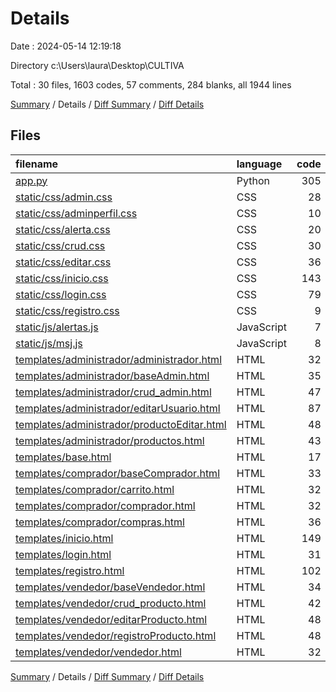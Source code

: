 # Details

Date : 2024-05-14 12:19:18

Directory c:\\Users\\laura\\Desktop\\CULTIVA

Total : 30 files,  1603 codes, 57 comments, 284 blanks, all 1944 lines

[Summary](results.md) / Details / [Diff Summary](diff.md) / [Diff Details](diff-details.md)

## Files
| filename | language | code | comment | blank | total |
| :--- | :--- | ---: | ---: | ---: | ---: |
| [app.py](/app.py) | Python | 305 | 35 | 61 | 401 |
| [static/css/admin.css](/static/css/admin.css) | CSS | 28 | 0 | 0 | 28 |
| [static/css/adminperfil.css](/static/css/adminperfil.css) | CSS | 10 | 0 | 2 | 12 |
| [static/css/alerta.css](/static/css/alerta.css) | CSS | 20 | 0 | 4 | 24 |
| [static/css/crud.css](/static/css/crud.css) | CSS | 30 | 2 | 8 | 40 |
| [static/css/editar.css](/static/css/editar.css) | CSS | 36 | 2 | 9 | 47 |
| [static/css/inicio.css](/static/css/inicio.css) | CSS | 143 | 6 | 24 | 173 |
| [static/css/login.css](/static/css/login.css) | CSS | 79 | 0 | 10 | 89 |
| [static/css/registro.css](/static/css/registro.css) | CSS | 9 | 0 | 2 | 11 |
| [static/js/alertas.js](/static/js/alertas.js) | JavaScript | 7 | 0 | 1 | 8 |
| [static/js/msj.js](/static/js/msj.js) | JavaScript | 8 | 0 | 2 | 10 |
| [templates/administrador/administrador.html](/templates/administrador/administrador.html) | HTML | 32 | 1 | 5 | 38 |
| [templates/administrador/baseAdmin.html](/templates/administrador/baseAdmin.html) | HTML | 35 | 0 | 7 | 42 |
| [templates/administrador/crud_admin.html](/templates/administrador/crud_admin.html) | HTML | 47 | 0 | 5 | 52 |
| [templates/administrador/editarUsuario.html](/templates/administrador/editarUsuario.html) | HTML | 87 | 4 | 14 | 105 |
| [templates/administrador/productoEditar.html](/templates/administrador/productoEditar.html) | HTML | 48 | 0 | 14 | 62 |
| [templates/administrador/productos.html](/templates/administrador/productos.html) | HTML | 43 | 0 | 4 | 47 |
| [templates/base.html](/templates/base.html) | HTML | 17 | 0 | 7 | 24 |
| [templates/comprador/baseComprador.html](/templates/comprador/baseComprador.html) | HTML | 33 | 0 | 8 | 41 |
| [templates/comprador/carrito.html](/templates/comprador/carrito.html) | HTML | 32 | 1 | 2 | 35 |
| [templates/comprador/comprador.html](/templates/comprador/comprador.html) | HTML | 32 | 1 | 4 | 37 |
| [templates/comprador/compras.html](/templates/comprador/compras.html) | HTML | 36 | 0 | 2 | 38 |
| [templates/inicio.html](/templates/inicio.html) | HTML | 149 | 0 | 22 | 171 |
| [templates/login.html](/templates/login.html) | HTML | 31 | 0 | 8 | 39 |
| [templates/registro.html](/templates/registro.html) | HTML | 102 | 4 | 17 | 123 |
| [templates/vendedor/baseVendedor.html](/templates/vendedor/baseVendedor.html) | HTML | 34 | 0 | 7 | 41 |
| [templates/vendedor/crud_producto.html](/templates/vendedor/crud_producto.html) | HTML | 42 | 0 | 4 | 46 |
| [templates/vendedor/editarProducto.html](/templates/vendedor/editarProducto.html) | HTML | 48 | 0 | 14 | 62 |
| [templates/vendedor/registroProducto.html](/templates/vendedor/registroProducto.html) | HTML | 48 | 0 | 12 | 60 |
| [templates/vendedor/vendedor.html](/templates/vendedor/vendedor.html) | HTML | 32 | 1 | 5 | 38 |

[Summary](results.md) / Details / [Diff Summary](diff.md) / [Diff Details](diff-details.md)
